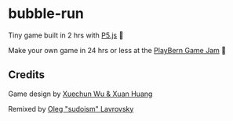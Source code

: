 # bubble-run

Tiny game built in 2 hrs with [P5.js](https://p5js.org/) :cherry_blossom:

Make your own game in 24 hrs or less at the [PlayBern Game Jam](https://itch.io/jam/playbern) :rocket:

## Credits

Game design by [Xuechun Wu & Xuan Huang](https://github.com/Huxpro/bubble-run)

Remixed by [Oleg "sudoism" Lavrovsky](https://github.com/we-art-o-nauts/bubble-run)
